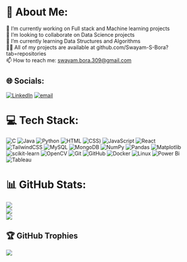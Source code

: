 # 💫 About Me:
🔭 I’m currently working on Full stack and Machine learning projects
<br>👯 I’m looking to collaborate on Data Science projects
<br>🌱 I’m currently learning Data Structures and Algorithms
<br>👨‍💻 All of my projects are available at github.com/Swayam-S-Bora?tab=repositories
<br>📫 How to reach me: swayam.bora.309@gmail.com


## 🌐 Socials:
[![LinkedIn](https://img.shields.io/badge/LinkedIn-%230077B5.svg?logo=linkedin&logoColor=white)](https://linkedin.com/in/https://www.linkedin.com/in/Swayam-Singh-Bora)
[![email](https://img.shields.io/badge/Email-D14836?logo=gmail&logoColor=white)](mailto:swayam.bora.309@gmail.com) 

# 💻 Tech Stack:
![C](https://img.shields.io/badge/c-%2300599C.svg?style=flat-square&logo=c&logoColor=white) 
![Java](https://img.shields.io/badge/java-%23ED8B00.svg?style=flat-square&logo=openjdk&logoColor=white) 
![Python](https://img.shields.io/badge/python-3670A0?style=flat-square&logo=python&logoColor=ffdd54) 
![HTML](https://img.shields.io/badge/HTML-%23E34F26.svg?style=flat-square&logo=html5&logoColor=white) 
![CSS](https://img.shields.io/badge/CSS-639?style=flat-square&logo=css&logoColor=fff)) 
![JavaScript](https://img.shields.io/badge/javascript-%23323330.svg?style=flat-square&logo=javascript&logoColor=%23F7DF1E)
![React](https://img.shields.io/badge/react-%2320232a.svg?style=flat-square&logo=react&logoColor=%2361DAFB) 
![TailwindCSS](https://img.shields.io/badge/tailwindcss-%2338B2AC.svg?style=flat-square&logo=tailwind-css&logoColor=white)
![MySQL](https://img.shields.io/badge/mysql-4479A1.svg?style=flat-square&logo=mysql&logoColor=white) 
![MongoDB](https://img.shields.io/badge/MongoDB-%234ea94b.svg?style=flat-square&logo=mongodb&logoColor=white) 
![NumPy](https://img.shields.io/badge/numpy-%23013243.svg?style=flat-square&logo=numpy&logoColor=white) 
![Pandas](https://img.shields.io/badge/pandas-%23150458.svg?style=flat-square&logo=pandas&logoColor=white) 
![Matplotlib](https://custom-icon-badges.demolab.com/badge/Matplotlib-71D291?style=flat-square&logo=matplotlib&logoColor=fff) 
![scikit-learn](https://img.shields.io/badge/scikit--learn-%23F7931E.svg?style=flat-square&logo=scikit-learn&logoColor=white) 
![OpenCV](https://img.shields.io/badge/opencv-%23white.svg?style=flat-square&logo=opencv&logoColor=white) 
![Git](https://img.shields.io/badge/git-%23F05033.svg?style=flat-square&logo=git&logoColor=white) 
![GitHub](https://img.shields.io/badge/github-%23121011.svg?style=flat-square&logo=github&logoColor=white) 
![Docker](https://img.shields.io/badge/docker-%230db7ed.svg?style=flat-square&logo=docker&logoColor=white) 
![Linux](https://img.shields.io/badge/Linux-FCC624?style=flat-square&logo=linux&logoColor=black)
![Power Bi](https://custom-icon-badges.demolab.com/badge/Power%20BI-F1C912?style=flat-square&logo=power-bi&logoColor=fff) 
![Tableau](https://custom-icon-badges.demolab.com/badge/Tableau-0176D3?style=flat-square&logo=tableau&logoColor=fff)
# 📊 GitHub Stats:
![](https://github-readme-stats.vercel.app/api?username=Swayam-S-Bora&theme=dark&hide_border=false&include_all_commits=true&count_private=true)<br/>
![](https://nirzak-streak-stats.vercel.app/?user=Swayam-S-Bora&theme=dark&hide_border=false)<br/>
![](https://github-readme-stats.vercel.app/api/top-langs/?username=Swayam-S-Bora&theme=dark&hide_border=false&include_all_commits=true&count_private=true&layout=compact)

## 🏆 GitHub Trophies
![](https://github-profile-trophy.vercel.app/?username=Swayam-S-Bora&theme=radical&no-frame=true&no-bg=true&margin-w=4)

<!-- Proudly created with GPRM ( https://gprm.itsvg.in ) -->
